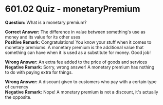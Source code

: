 # 601.02 Quiz - monetaryPremium

**Question:** What is a monetary premium?

**Correct Answer:** The difference in value between something's use as money and its value for its other uses\
**Positive Remark:** Congratulations! You know your stuff when it comes to monetary premiums. A monetary premium is the additional value that something can have when it is used as a substitute for money. Good job!

**Wrong Answer:** An extra fee added to the price of goods and services\
**Negative Remark:** Sorry, wrong answer! A monetary premium has nothing to do with paying extra for things.

**Wrong Answer:** A discount given to customers who pay with a certain type of currency\
**Negative Remark:** Nope! A monetary premium is not a discount, it's actually the opposite.
